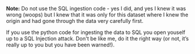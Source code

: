 **Note:**
Do not use the SQL ingestion code - yes I did, and yes I knew it was wrong (woops) but I knew that it was only for this dataset where I knew the origin and had gone through the data very carefully first. 

If you use the python code for ingesting the data to SQL you open youself up to a SQL Injection attack. Don't be like me, do it the right way (or not, it’s really up to you but you have been warned!). 
